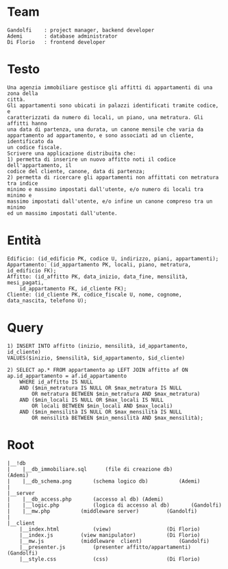 # Team
	Gandolfi	: project manager, backend developer
	Ademi		: database administrator
	Di Florio	: frontend developer

# Testo
	Una agenzia immobiliare gestisce gli affitti di appartamenti di una zona della
	città.
	Gli appartamenti sono ubicati in palazzi identificati tramite codice, e
	caratterizzati da numero di locali, un piano, una metratura. Gli affitti hanno
	una data di partenza, una durata, un canone mensile che varia da
	appartamento ad appartamento, e sono associati ad un cliente, identificato da
	un codice fiscale.
	Scrivere una applicazione distribuita che:
	1) permetta di inserire un nuovo affitto noti il codice dell'appartamento, il
	codice del cliente, canone, data di partenza;
	2) permetta di ricercare gli appartamenti non affittati con metratura tra indice
	minimo e massimo impostati dall'utente, e/o numero di locali tra minimo e
	massimo impostati dall'utente, e/o infine un canone compreso tra un minimo
	ed un massimo impostati dall'utente.
# Entità

	Edificio: (id_edificio PK, codice U, indirizzo, piani, appartamenti);
	Appartamento: (id_appartamento PK, locali, piano, metratura, id_edificio FK);
	Affitto: (id_affitto PK, data_inizio, data_fine, mensilità, mesi_pagati,
		id_appartamento FK, id_cliente FK);
	Cliente: (id_cliente PK, codice_fiscale U, nome, cognome, data_nascita, telefono U);

# Query
	1) INSERT INTO affitto (inizio, mensilità, id_appartamento, id_cliente)
	VALUES($inizio, $mensilità, $id_appartamento, $id_cliente)

	2) SELECT ap.* FROM appartamento ap LEFT JOIN affitto af ON ap.id_appartamento = af.id_appartamento
		WHERE id_affitto IS NULL
		AND ($min_metratura IS NULL OR $max_metratura IS NULL
			OR metratura BETWEEN $min_metratura AND $max_metratura)
		AND ($min_locali IS NULL OR $max_locali IS NULL
			OR locali BETWEEN $min_locali AND $max_locali)
		AND ($min_mensilità IS NULL OR $max_mensilità IS NULL
			OR mensilità BETWEEN $min_mensilità AND $max_mensilità);

# Root
	|__!db
	|	 |__db_immobiliare.sql		(file di creazione db)			(Ademi)
	|	 |__db_schema.png		(schema logico db)			(Ademi)
	|
	|__server
	|	 |__db_access.php		(accesso al db)	(Ademi)
	|	 |__logic.php			(logica di accesso al db)		(Gandolfi)
	|	 |__mw.php			(middleware server)			(Gandolfi)
	|
	|__client
		|__index.html			(view)					(Di Florio)
		|__index.js			(view manipulator)			(Di Florio)
		|__mw.js			(middleware  client)			(Gandolfi)
		|__presenter.js			(presenter affitto/appartamenti)	(Gandolfi)
		|__style.css			(css)					(Di Florio)